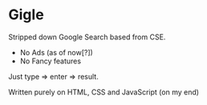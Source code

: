 # Gigle
Stripped down Google Search based from CSE.

- No Ads (as of now[?])
- No Fancy features


Just type => enter => result. 

Written purely on HTML, CSS and JavaScript (on my end)
